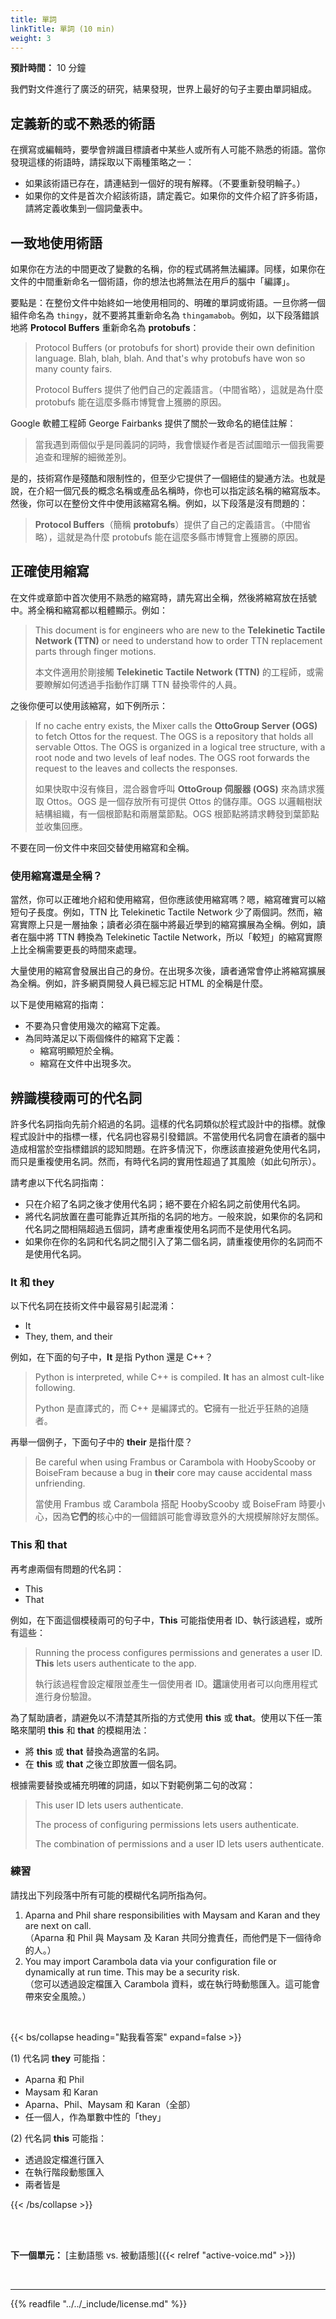 ```yaml
---
title: 單詞
linkTitle: 單詞 (10 min)
weight: 3
---
```


**預計時間：** 10 分鐘

我們對文件進行了廣泛的研究，結果發現，世界上最好的句子主要由單詞組成。

## 定義新的或不熟悉的術語

在撰寫或編輯時，要學會辨識目標讀者中某些人或所有人可能不熟悉的術語。當你發現這樣的術語時，請採取以下兩種策略之一：

* 如果該術語已存在，請連結到一個好的現有解釋。（不要重新發明輪子。）
* 如果你的文件是首次介紹該術語，請定義它。如果你的文件介紹了許多術語，請將定義收集到一個詞彙表中。

## 一致地使用術語

如果你在方法的中間更改了變數的名稱，你的程式碼將無法編譯。同樣，如果你在文件的中間重新命名一個術語，你的想法也將無法在用戶的腦中「編譯」。

要點是：在整份文件中始終如一地使用相同的、明確的單詞或術語。一旦你將一個組件命名為 `thingy`，就不要將其重新命名為 `thingamabob`。例如，以下段落錯誤地將 **Protocol Buffers** 重新命名為 **protobufs**：

> Protocol Buffers (or protobufs for short) provide their own definition language. Blah, blah, blah. And that's why protobufs have won so many county fairs.
>
> Protocol Buffers 提供了他們自己的定義語言。（中間省略），這就是為什麼 protobufs 能在這麼多縣市博覽會上獲勝的原因。

Google 軟體工程師 George Fairbanks 提供了關於一致命名的絕佳註解：

> 當我遇到兩個似乎是同義詞的詞時，我會懷疑作者是否試圖暗示一個我需要追查和理解的細微差別。

是的，技術寫作是殘酷和限制性的，但至少它提供了一個絕佳的變通方法。也就是說，在介紹一個冗長的概念名稱或產品名稱時，你也可以指定該名稱的縮寫版本。然後，你可以在整份文件中使用該縮寫名稱。例如，以下段落是沒有問題的：

> **Protocol Buffers**（簡稱 **protobufs**）提供了自己的定義語言。（中間省略），這就是為什麼 protobufs 能在這麼多縣市博覽會上獲勝的原因。

## 正確使用縮寫

在文件或章節中首次使用不熟悉的縮寫時，請先寫出全稱，然後將縮寫放在括號中。將全稱和縮寫都以粗體顯示。例如：

> This document is for engineers who are new to the **Telekinetic Tactile Network (TTN)** or need to understand how to order TTN replacement parts through finger motions.
>
> 本文件適用於剛接觸 **Telekinetic Tactile Network (TTN)** 的工程師，或需要瞭解如何透過手指動作訂購 TTN 替換零件的人員。

之後你便可以使用該縮寫，如下例所示：

> If no cache entry exists, the Mixer calls the **OttoGroup Server (OGS)** to fetch Ottos for the request. The OGS is a repository that holds all servable Ottos. The OGS is organized in a logical tree structure, with a root node and two levels of leaf nodes. The OGS root forwards the request to the leaves and collects the responses.
>
> 如果快取中沒有條目，混合器會呼叫 **OttoGroup 伺服器 (OGS)** 來為請求獲取 Ottos。OGS 是一個存放所有可提供 Ottos 的儲存庫。OGS 以邏輯樹狀結構組織，有一個根節點和兩層葉節點。OGS 根節點將請求轉發到葉節點並收集回應。

不要在同一份文件中來回交替使用縮寫和全稱。

### 使用縮寫還是全稱？

當然，你可以正確地介紹和使用縮寫，但你應該使用縮寫嗎？嗯，縮寫確實可以縮短句子長度。例如，TTN 比 Telekinetic Tactile Network 少了兩個詞。然而，縮寫實際上只是一層抽象；讀者必須在腦中將最近學到的縮寫擴展為全稱。例如，讀者在腦中將 TTN 轉換為 Telekinetic Tactile Network，所以「較短」的縮寫實際上比全稱需要更長的時間來處理。

大量使用的縮寫會發展出自己的身份。在出現多次後，讀者通常會停止將縮寫擴展為全稱。例如，許多網頁開發人員已經忘記 HTML 的全稱是什麼。

以下是使用縮寫的指南：

* 不要為只會使用幾次的縮寫下定義。
* 為同時滿足以下兩個條件的縮寫下定義：
  * 縮寫明顯短於全稱。
  * 縮寫在文件中出現多次。

## 辨識模稜兩可的代名詞

許多代名詞指向先前介紹過的名詞。這樣的代名詞類似於程式設計中的指標。就像程式設計中的指標一樣，代名詞也容易引發錯誤。不當使用代名詞會在讀者的腦中造成相當於空指標錯誤的認知問題。在許多情況下，你應該直接避免使用代名詞，而只是重複使用名詞。然而，有時代名詞的實用性超過了其風險（如此句所示）。

請考慮以下代名詞指南：

* 只在介紹了名詞之後才使用代名詞；絕不要在介紹名詞之前使用代名詞。
* 將代名詞放置在盡可能靠近其所指的名詞的地方。一般來說，如果你的名詞和代名詞之間相隔超過五個詞，請考慮重複使用名詞而不是使用代名詞。
* 如果你在你的名詞和代名詞之間引入了第二個名詞，請重複使用你的名詞而不是使用代名詞。

### It 和 they

以下代名詞在技術文件中最容易引起混淆：

* It
* They, them, and their

例如，在下面的句子中，**It** 是指 Python 還是 C++？

> Python is interpreted, while C++ is compiled. **It** has an almost cult-like following.
> 
> Python 是直譯式的，而 C++ 是編譯式的。**它**擁有一批近乎狂熱的追隨者。

再舉一個例子，下面句子中的 **their** 是指什麼？

> Be careful when using Frambus or Carambola with HoobyScooby or BoiseFram because a bug in **their** core may cause accidental mass unfriending.
> 
> 當使用 Frambus 或 Carambola 搭配 HoobyScooby 或 BoiseFram 時要小心，因為**它們的**核心中的一個錯誤可能會導致意外的大規模解除好友關係。

### This 和 that

再考慮兩個有問題的代名詞：

* This
* That

例如，在下面這個模稜兩可的句子中，**This** 可能指使用者 ID、執行該過程，或所有這些：

> Running the process configures permissions and generates a user ID. **This** lets users authenticate to the app.
> 
> 執行該過程會設定權限並產生一個使用者 ID。**這**讓使用者可以向應用程式進行身份驗證。

為了幫助讀者，請避免以不清楚其所指的方式使用 **this** 或 **that**。使用以下任一策略來闡明 **this** 和 **that** 的模糊用法：

* 將 **this** 或 **that** 替換為適當的名詞。
* 在 **this** 或 **that** 之後立即放置一個名詞。

根據需要替換或補充明確的詞語，如以下對範例第二句的改寫：

> This user ID lets users authenticate.
>
> The process of configuring permissions lets users authenticate.
>
> The combination of permissions and a user ID lets users authenticate.

### 練習

請找出下列段落中所有可能的模糊代名詞所指為何。

1. Aparna and Phil share responsibilities with Maysam and Karan and they are next on call.<br/>
  （Aparna 和 Phil 與 Maysam 及 Karan 共同分擔責任，而他們是下一個待命的人。）
2. You may import Carambola data via your configuration file or dynamically at run time. This may be a security risk. <br/>
  （您可以透過設定檔匯入 Carambola 資料，或在執行時動態匯入。這可能會帶來安全風險。）

<br>

{{< bs/collapse heading="點我看答案" expand=false >}}

(1) 代名詞 **they** 可能指：

* Aparna 和 Phil
* Maysam 和 Karan
* Aparna、Phil、Maysam 和 Karan（全部）
* 任一個人，作為單數中性的「they」 <br>

(2) 代名詞 **this** 可能指：

* 透過設定檔進行匯入
* 在執行階段動態匯入
* 兩者皆是

{{< /bs/collapse >}}

<br/><br/>

**下一個單元：** [主動語態 vs. 被動語態]({{< relref "active-voice.md" >}})

<br/>

---

{{% readfile "../../_include/license.md" %}}